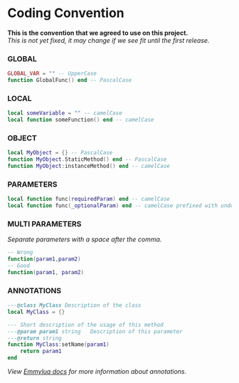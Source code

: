 # Coding Convention
**This is the convention that we agreed to use on this project.**  
*This is not yet fixed, it may change if we see fit until the first release.*  
  
  
### GLOBAL
```lua
GLOBAL_VAR = "" -- UpperCase
function GlobalFunc() end -- PascalCase
```
  
### LOCAL
```lua
local someVariable = "" -- camelCase
local function someFunction() end -- camelCase
```
  
### OBJECT
```lua
local MyObject = {} -- PascalCase
function MyObject.StaticMethod() end -- PascalCase 
function MyObject:instanceMethod() end -- camelCase
```
  
### PARAMETERS
```lua
local function func(requiredParam) end -- camelCase
local function func(_optionalParam) end -- camelCase prefixed with underscore
```
  
### MULTI PARAMETERS
*Separate parameters with a space after the comma.*
```lua
-- Wrong
function(param1,param2)
-- Good
function(param1, param2)
```
  
### ANNOTATIONS
```lua
---@class MyClass Description of the class
local MyClass = {}

--- Short description of the usage of this method
---@param param1 string   Description of this parameter
---@return string
function MyClass:setName(param1)
    return param1
end
```
*View [Emmylua docs](https://emmylua.github.io/) for more information about annotations.*

  
